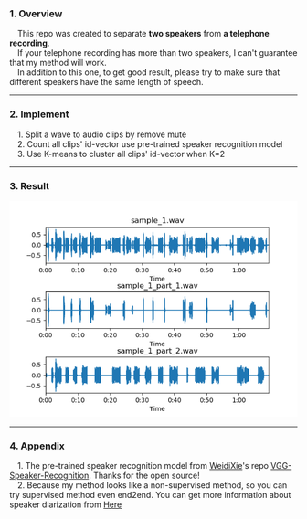 ### 1. Overview  
&emsp;This repo was created to separate **two speakers** from **a telephone recording**.  
&emsp;If your telephone recording has more than two speakers, I can't guarantee that my method will work.  
&emsp;In addition to this one, to get good result, please try to make sure that different speakers have the same length of speech.  

---

### 2. Implement   
&emsp;1. Split a wave to audio clips by remove mute   
&emsp;2. Count all clips' id-vector use pre-trained speaker recognition model    
&emsp;3. Use K-means to cluster all clips' id-vector when K=2   

---

### 3. Result  
![image](result.png)  

---

### 4. Appendix   
&emsp;1. The pre-trained speaker recognition model from [WeidiXie](https://github.com/WeidiXie)'s repo [VGG-Speaker-Recognition](https://github.com/WeidiXie/VGG-Speaker-Recognition). Thanks for the open source!   
&emsp;2. Because my method looks like a non-supervised method, so you can try supervised method even end2end. You can get more information about speaker diarization from [Here](https://github.com/wq2012/awesome-diarization)    
